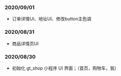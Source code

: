 

### 2020/09/01
- 订单详情UI、地址UI、修改button主色调

### 2020/08/31
- 商品详情页UI

### 2020/08/30
- 初始化 gt_shop 小程序 UI 界面；（首页，购物车，我）
